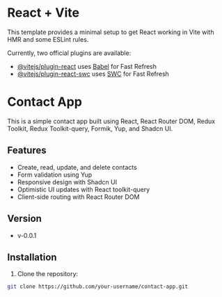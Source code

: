 # React + Vite

This template provides a minimal setup to get React working in Vite with HMR and some ESLint rules.

Currently, two official plugins are available:

- [@vitejs/plugin-react](https://github.com/vitejs/vite-plugin-react/blob/main/packages/plugin-react/README.md) uses [Babel](https://babeljs.io/) for Fast Refresh
- [@vitejs/plugin-react-swc](https://github.com/vitejs/vite-plugin-react-swc) uses [SWC](https://swc.rs/) for Fast Refresh

# Contact App

This is a simple contact app built using React, React Router DOM, Redux Toolkit, Redux Toolkit-query, Formik, Yup, and Shadcn UI.

## Features

- Create, read, update, and delete contacts
- Form validation using Yup
- Responsive design with Shadcn UI
- Optimistic UI updates with React toolkit-query
- Client-side routing with React Router DOM

## Version

- v-0.0.1

## Installation

1. Clone the repository:

```bash
git clone https://github.com/your-username/contact-app.git
```
